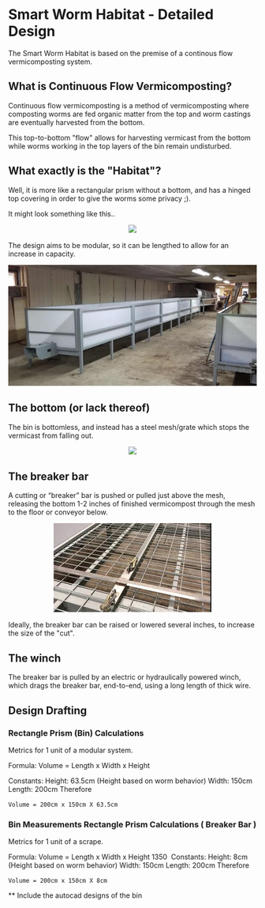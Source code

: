 
# Smart Worm Habitat - Detailed Design

The Smart Worm Habitat is based on the premise of a continous flow vermicomposting system.

## What is Continuous Flow Vermicomposting?

Continuous flow vermicomposting is a method of vermicomposting where composting worms are fed organic matter from the top and worm castings are 
eventually harvested from the bottom. 

This top-to-bottom "flow" allows for harvesting vermicast from the bottom while worms working in the top layers of the bin remain undisturbed.

## What exactly is the "Habitat"?

Well, it is more like a rectangular prism without a bottom, and has a hinged top covering in order to give the worms some privacy ;).  

It might look something like this..

<p align="center">
  <img src="https://github.com/danielneil/Smart-Worm-Habitat/blob/main/images/cf-bin.jpg?raw=true">
</p>

The design aims to be modular, so it can be lengthed to allow for an increase in capacity.   

<p align="center">
  <img src="https://github.com/danielneil/Smart-Worm-Bin/blob/main/images/cf-bin-long.jpg?raw=true">
</p>

## The bottom (or lack thereof)

The bin is bottomless, and instead has a steel mesh/grate which stops the vermicast from falling out.

<p align="center">
	  <img src="https://github.com/danielneil/Smart-Worm-Habitat/blob/main/images/cf-bin-grate-underside.jpg?raw=true">
</p>

## The breaker bar

A cutting or “breaker” bar is pushed or pulled just above the mesh, releasing the bottom 1-2 inches of finished vermicompost through the mesh to the floor or conveyor below.

<p align="center">
<img src="https://github.com/danielneil/Smart-Worm-Bin/blob/main/images/cf-bin-grate.jpg?raw=true">
</p>

Ideally, the breaker bar can be raised or lowered several inches, to increase the size of the "cut". 

## The winch

The breaker bar is pulled by an electric or hydraulically powered winch, which drags the breaker bar, end-to-end, using a long length of thick wire.

## Design Drafting 

### Rectangle Prism (Bin) Calculations 

Metrics for 1 unit of a modular system. 

Formula:
	Volume =  Length x Width x Height 

Constants:
	Height: 63.5cm (Height based on worm behavior) 
	Width: 150cm 
	Length: 200cm
	Therefore 

	Volume = 200cm x 150cm X 63.5cm

### Bin Measurements Rectangle Prism Calculations ( Breaker Bar )

Metrics for 1 unit of a scrape. 

Formula:
	Volume =  Length x Width x Height 
1350 
Constants:
	Height: 8cm (Height based on worm behavior) 
	Width: 150cm 
	Length: 200cm
	Therefore 

	Volume = 200cm x 150cm X 8cm


** Include the autocad designs of the bin
